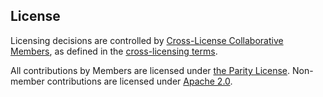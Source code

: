 ## License

Licensing decisions are controlled by [Cross-License Collaborative
Members](#members), as defined in the [cross-licensing
terms](CROSS_LICENSE.md).

All contributions by Members are licensed under [the Parity
License](LICENSE_PARITY.md). Non-member contributions are licensed under
[Apache 2.0](LICENSE_APACHE.md).

